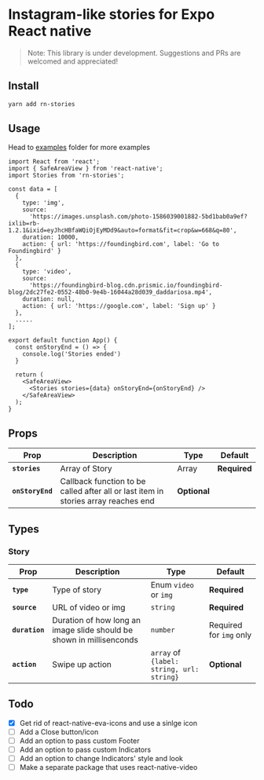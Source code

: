 # Instagram-like stories for Expo React native

> Note: This library is under development. Suggestions and PRs are welcomed and appreciated!

## Install
```bash
yarn add rn-stories
```

## Usage
Head to [examples](./examples) folder for more examples

```tsx
import React from 'react';
import { SafeAreaView } from 'react-native';
import Stories from 'rn-stories';

const data = [
  {
    type: 'img',
    source:
      'https://images.unsplash.com/photo-1586039001882-5bd1bab0a9ef?ixlib=rb-1.2.1&ixid=eyJhcHBfaWQiOjEyMDd9&auto=format&fit=crop&w=668&q=80',
    duration: 10000,
    action: { url: 'https://foundingbird.com', label: 'Go to Foundingbird' }
  },
  {
    type: 'video',
    source:
      'https://foundingbird-blog.cdn.prismic.io/foundingbird-blog/2dc27fe2-0552-48b0-9e4b-16044a28d039_daddariosa.mp4',
    duration: null,
    action: { url: 'https://google.com', label: 'Sign up' }
  },
  .....
];

export default function App() {
  const onStoryEnd = () => {
    console.log('Stories ended')
  }

  return (
    <SafeAreaView>
      <Stories stories={data} onStoryEnd={onStoryEnd} />
    </SafeAreaView>
  );
}
```

## Props

Prop | Description | Type | Default
------ | ------ | ------ | ------
**`stories`** | Array of Story | Array | **Required**
**`onStoryEnd`** | Callback function to be called after all or last item in stories array reaches end | __Optional__

## Types

### Story

Prop | Description | Type | Default
------ | ------ | ------ | ------
**`type`** | Type of story | Enum `video` or `img` | **Required**
**`source`** | URL of video or img | `string` | **Required**
**`duration`** | Duration of how long an image slide should be shown in millisenconds | `number` | Required for `img` only
**`action`** | Swipe up action | `array` of `{label: string, url: string}` | __Optional__

## Todo

- [x] Get rid of react-native-eva-icons and use a sinlge icon
- [ ] Add a Close button/icon
- [ ] Add an option to pass custom Footer
- [ ] Add an option to pass custom Indicators
- [ ] Add an option to change Indicators' style and look
- [ ] Make a separate package that uses react-native-video
